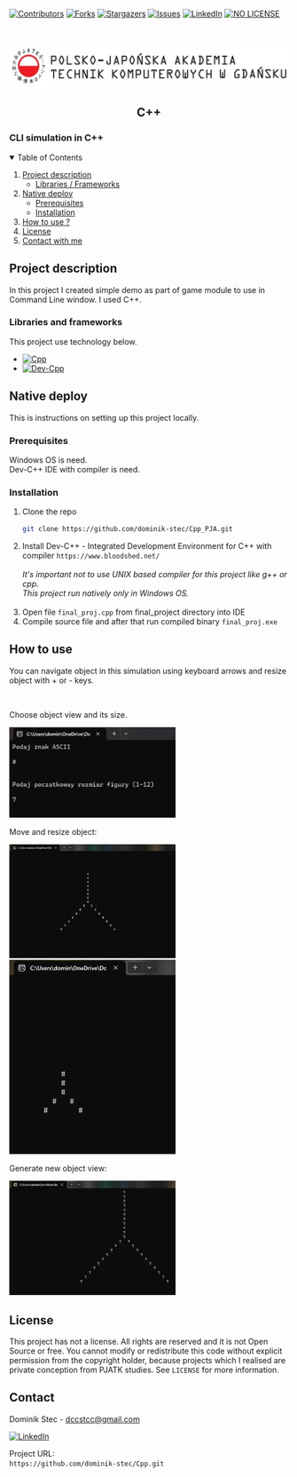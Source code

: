 <!--
*** Thanks for checking out c. If you have a suggestion
*** that would make this better, please fork the repo and create a pull request
*** or simply open an issue with the tag "enhancement".
*** Thanks again! Now go create something AMAZING! :D
-->

<!-- PROJECT SHIELDS -->
<!--
*** I'm using markdown "reference style" links for readability.
*** Reference links are enclosed in brackets [ ] instead of parentheses ( ).
*** See the bottom of this document for the declaration of the reference variables
*** for contributors-url, forks-url, etc. This is an optional, concise syntax you may use.
*** https://www.markdownguide.org/basic-syntax/#reference-style-links
-->

[![Contributors][contributors-shield]][contributors-url]
[![Forks][forks-shield]][forks-url]
[![Stargazers][stars-shield]][stars-url]
[![Issues][issues-shield]][issues-url]
[![LinkedIn][linkedin-shield]][linkedin-url]
[![NO LICENSE][license-shield]][license-url]

<!-- PROJECT LOGO -->
<br />
<p align="center">
  <a href="https://gdansk.pja.edu.pl/pl/">
    <img src="images/logo.jpg" alt="Logo" width="540" height="80">
  </a>

  <h2 align="center">C++</h2>

<p align="center">
    <h3>     CLI simulation in C++
 </h3>
    <!-- <br />
    <a href="https://github.com/dccstcc/GRK_PJATK_practice"><strong>» go to CODE »</strong></a>
    <br />
    <br />  -->
    <!-- <a href="https://github.com/othneildrew/Best-README-Template">View Demo</a>
    ·
    <a href="https://github.com/othneildrew/Best-README-Template/issues">Report Bug</a>
    ·
    <a href="https://github.com/othneildrew/Best-README-Template/issues">Request Feature</a> -->
  </p>
</p>

<!-- TABLE OF CONTENTS -->
<details open="open">
  <summary>Table of Contents</summary>
  <ol>
    <li>
      <a href="#project-description">Project description</a>
      <ul>
        <li><a href="#libraries-and-frameworks">Libraries / Frameworks</a></li>
      </ul>
    </li>
    <li>
      <a href="#native-deploy">Native deploy</a>
      <ul>
        <li><a href="#prerequisites">Prerequisites</a></li>
        <li><a href="#installation">Installation</a></li>
      </ul>
    </li>
    <li><a href="#how-to-use">How to use ?</a></li>
    <!-- <li><a href="#roadmap">Roadmap</a></li>
    <li><a href="#contributing">Contributing</a></li> -->
    <li><a href="#license">License</a></li>
    <li><a href="#contact">Contact with me</a></li>
    <!-- <li><a href="#acknowledgements">Acknowledgements</a></li> -->
  </ol>
</details>

<!-- ABOUT THE PROJECT -->

## Project description

In this project I created simple demo as part of game module to use in Command Line window. I used C++.

### Libraries and frameworks

This project use technology below.

- [![Cpp][cpp-shield]][cpp-url]
- [![Dev-Cpp][devcpp-shield]][devcpp-url]

<!-- GETTING STARTED -->

## Native deploy

This is instructions on setting up this project locally.

### Prerequisites

Windows OS is need. <br/>
Dev-C++ IDE with compiler is need. <br/>

### Installation

1. Clone the repo
   ```sh
   git clone https://github.com/dominik-stec/Cpp_PJA.git
   ```
2. Install Dev-C++ - Integrated Development Environment for C++ with compiler
   `https://www.bloodshed.net/`
   <br/><br>
   <i>It's important not to use UNIX based compiler for this project like g++ or cpp. <br>
   This project run natively only in Windows OS. </i>
   <br/><br>
3. Open file `final_proj.cpp` from final_project directory into IDE
4. Compile source file and after that run compiled binary `final_proj.exe`

<!-- USAGE EXAMPLES -->

## How to use

You can navigate object in this simulation using keyboard arrows and resize object with + or - keys.

<br>

Choose object view and its size.

<img src="images/win_scr_1.jpg" width="300"/>
<br />

Move and resize object:

<img src="images/win_scr_2.jpg" width="300"/>
<img src="images/win_scr_3.jpg" width="300"/>

<br />

Generate new object view:

<img src="images/win_scr_4.jpg" width="300"/>

<!-- _For more examples, please refer to the [Documentation](https://example.com)_ -->

<!-- ROADMAP
## Roadmap

See the [open issues](https://github.com/othneildrew/Best-README-Template/issues) for a list of proposed features (and known issues).

-->

<!-- CONTRIBUTING
## Contributing

Contributions are what make the open source community such an amazing place to learn, inspire, and create. Any contributions you make are **greatly appreciated**.

1. Fork the Project
2. Create your Feature Branch (`git checkout -b feature/AmazingFeature`)
3. Commit your Changes (`git commit -m 'Add some AmazingFeature'`)
4. Push to the Branch (`git push origin feature/AmazingFeature`)
5. Open a Pull Request

-->

<!-- LICENSE -->

## License

This project has not a license.
All rights are reserved and it is not Open Source or free. You cannot modify or redistribute this code without explicit permission from the copyright holder, because projects which I realised are private conception from PJATK studies.
See `LICENSE` for more information.

<!-- CONTACT -->

## Contact

Dominik Stec - dccstcc@gmail.com

[![LinkedIn][linkedin-shield]][linkedin-url]

Project URL:
<br />
`https://github.com/dominik-stec/Cpp.git`

<!-- ACKNOWLEDGEMENTS
## Acknowledgements
* [GitHub Emoji Cheat Sheet](https://www.webpagefx.com/tools/emoji-cheat-sheet)
* [Img Shields](https://shields.io)
* [Choose an Open Source License](https://choosealicense.com)
* [GitHub Pages](https://pages.github.com)
* [Animate.css](https://daneden.github.io/animate.css)
* [Loaders.css](https://connoratherton.com/loaders)
* [Slick Carousel](https://kenwheeler.github.io/slick)
* [Smooth Scroll](https://github.com/cferdinandi/smooth-scroll)
* [Sticky Kit](http://leafo.net/sticky-kit)
* [JVectorMap](http://jvectormap.com)
* [Font Awesome](https://fontawesome.com)

-->

<!-- MARKDOWN LINKS & IMAGES -->
<!-- https://www.markdownguide.org/basic-syntax/#reference-style-links -->

[contributors-shield]: https://img.shields.io/github/contributors/dominik-stec/Cpp_PJA.svg?style=for-the-badge
[contributors-url]: https://github.com/dominik-stec/Cpp_PJA/graphs/contributors
[forks-shield]: https://img.shields.io/github/forks/dominik-stec/Cpp_PJA.svg?style=for-the-badge
[forks-url]: https://github.com/dominik-stec/Cpp_PJA/network/members
[stars-shield]: https://img.shields.io/github/stars/dominik-stec/Cpp_PJA.svg?style=for-the-badge
[stars-url]: https://github.com/dominik-stec/Cpp_PJA/stargazers
[issues-shield]: https://img.shields.io/github/issues/dominik-stec/Cpp_PJA.svg?style=for-the-badge
[issues-url]: https://github.com/dominik-stec/Cpp_PJA/issues
[license-shield]: https://img.shields.io/badge/License-NONE-orange
[license-url]: https://github.com/dominik-stec/Cpp_PJA/blob/master/LICENSE.md
[linkedin-shield]: https://img.shields.io/badge/-LinkedIn-black.svg?style=for-the-badge&logo=linkedin&colorB=555
[linkedin-url]: https://www.linkedin.com/in/dominik-stec
[product-screenshot]: images/screenshot.png
[php-shield]: https://img.shields.io/badge/-PHP-red
[php-url]: https://www.php.net/
[cpp-shield]: https://img.shields.io/badge/-Cpp-green
[cpp-url]: https://devdocs.io/cpp/
[devcpp-shield]: https://img.shields.io/badge/-DevCpp-blue
[devcpp-url]: https://www.bloodshed.net/
